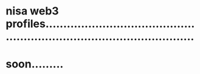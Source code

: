 # nisa web3 profiles...............................................................................................
# soon.........
